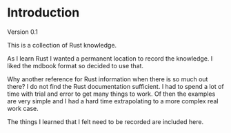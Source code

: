 # Introduction

Version 0.1

This is a collection of Rust knowledge. 

As I learn Rust I wanted a permanent location to record the knowledge.  I liked the mdbook format so
decided to use that.

Why another reference for Rust information when there is so much out there? I do not find the Rust
documentation sufficient. I had to spend a lot of time with trial and error to get many things to work.
Of then the examples are very simple and I had a hard time extrapolating to a more complex real work case.

The things I learned that I felt need to be recorded are included here.